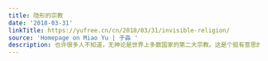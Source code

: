 ```yaml
---
title: 隐形的宗教
date: '2018-03-31'
linkTitle: https://yufree.cn/cn/2018/03/31/invisible-religion/
source: 'Homepage on Miao Yu | 于淼 '
description: 也许很多人不知道，无神论是世界上多数国家的第二大宗教。这是个挺有意思的视角，各国第一宗教也许各种对立严重，但第二宗教却出奇一致。不过我倒觉得
---
```

